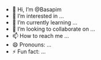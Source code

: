 - 👋 Hi, I’m @Basapim
- 👀 I’m interested in ...
- 🌱 I’m currently learning ...
- 💞️ I’m looking to collaborate on ...
- 📫 How to reach me ...
- 😄 Pronouns: ...
- ⚡ Fun fact: ...

<!---
Basapim/Basapim is a ✨ special ✨ repository because its `README.md` (this file) appears on your GitHub profile.
You can click the Preview link to take a look at your changes.
--->
